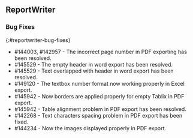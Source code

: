 ## ReportWriter

### Bug Fixes	
{:#reportwriter-bug-fixes}

* \#144003, #142957	- The incorrect page number in PDF exporting has been resolved.
* \#145529 - The empty header in word export has been resolved.
* \#145529 - Text overlapped with header in word export has been resolved.
* \#149120 - The textbox number format now working properly in Excel export.
* \#145942 - Now borders are applied properly for empty Tablix in PDF export.
* \#145942 - Table alignment problem in PDF export has been resolved.
* \#142268 - Text characters spacing problem in PDF export has been fixed.
* \#144234 - Now the images displayed properly in PDF export.
